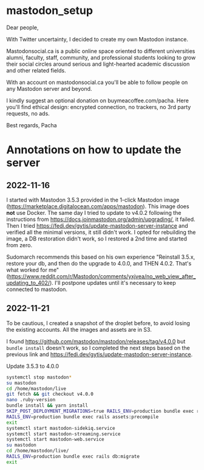 # mastodon_setup

Dear people,

With Twitter uncertainty, I decided to create my own Mastodon instance.

Mastodonsocial.ca is a public online space oriented to different universities alumni, faculty, staff, community, and professional students looking to grow their social circles around serious and light-hearted academic discussion and other related fields.

With an account on mastodonsocial.ca you'll be able to follow people on any Mastodon server and beyond.

I kindly suggest an optional donation on buymeacoffee.com/pacha. Here you'll find ethical design: encrypted connection, no trackers, no 3rd party requests, no ads.

Best regards,
Pacha

# Annotations on how to update the server

## 2022-11-16

I started with Mastodon 3.5.3 provided in the 1-click Mastodon image (https://marketplace.digitalocean.com/apps/mastodon). This image does **not** use Docker. The same day I tried to update to v4.0.2 following the instructions from https://docs.joinmastodon.org/admin/upgrading/, it failed. Then I tried https://fedi.dev/gytis/update-mastodon-server-instance and verified all the minimal versions, it still didn't work. I opted for rebuilding the image, a DB restoration didn't work, so I restored a 2nd time and started from zero.

Sudomarch recommends this based on his own experience "Reinstall 3.5.x, restore your db, and then do the upgrade to 4.0.0, and THEN 4.0.2. That's what worked for me" (https://www.reddit.com/r/Mastodon/comments/yxjvea/no_web_view_after_updating_to_402/). I'll postpone updates until it's necessary to keep connected to mastodon.

## 2022-11-21

To be cautious, I created a snapshot of the droplet before, to avoid losing the existing accounts. All the images and assets are in S3.

I found https://github.com/mastodon/mastodon/releases/tag/v4.0.0 but `bundle install` doesn't work, so I completed the next steps based on the previous link and https://fedi.dev/gytis/update-mastodon-server-instance.

Update 3.5.3 to 4.0.0

```bash
systemctl stop mastodon*
su mastodon
cd /home/mastodon/live
git fetch && git checkout v4.0.0
nano .ruby-version
bundle install && yarn install
SKIP_POST_DEPLOYMENT_MIGRATIONS=true RAILS_ENV=production bundle exec rails db:migrate
RAILS_ENV=production bundle exec rails assets:precompile
exit
systemctl start mastodon-sidekiq.service 
systemctl start mastodon-streaming.service 
systemctl start mastodon-web.service
su mastodon
cd /home/mastodon/live/
RAILS_ENV=production bundle exec rails db:migrate
exit
```
